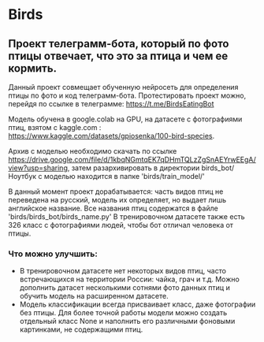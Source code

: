 # Birds
## Проект телеграмм-бота, который по фото птицы отвечает, что это за птица и чем ее кормить. 

Данный проект совмещает обученную нейросеть для определения птицы по фото и код телеграмм-бота.
Протестировать проект можно, перейдя по ссылке в телеграмме: https://t.me/BirdsEatingBot

Модель обучена в google.colab на GPU, на датасете с фотографиями птиц, взятом с kaggle.com : https://www.kaggle.com/datasets/gpiosenka/100-bird-species.

Архив с моделью необходимо скачать по ссылке https://drive.google.com/file/d/1kbqNGmtqEK7qDHmTQLzZgSnAEYrwEEgA/view?usp=sharing, затем разархивировать в директории birds_bot/
Ноутбук с моделью находится  в папке 'birds/train_model/'

В данный момент проект дорабатывается: часть видов птиц не переведена на русский, модель их определяет, но выдает лишь английское название.
Все названия птиц содержатся в файле 'birds/birds_bot/birds_name.py'
В тренировочном датасете также есть 326 класс с фотографиями людей, чтобы бот отличал человека от птицы.


### Что можно улучшить:
- В тренировочном датасете нет некоторых видов птиц, часто встречающихся на территории России: чайка, грач и т.д. Можно дополнить датасет несколькими сотнями фото данных птиц и обучить модель на расширенном датасете.
- Модель классификации всегда присваивает класс, даже фотографии без птицы. Для более точной работы модели можно создать отдельный класс None и наполнить его различными фоновыми картинками, не содержащими птиц. 
